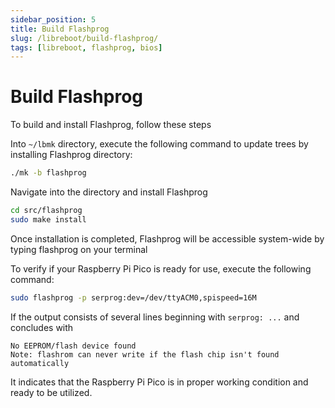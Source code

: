 ```yaml
---
sidebar_position: 5
title: Build Flashprog
slug: /libreboot/build-flashprog/
tags: [libreboot, flashprog, bios]
---
```


# Build Flashprog

To build and install Flashprog, follow these steps

Into `~/lbmk` directory, execute the following command to update trees by installing Flashprog directory:

```bash
./mk -b flashprog
```
Navigate into the directory and install Flashprog

```bash
cd src/flashprog
sudo make install
```

Once installation is completed, Flashprog will be accessible system-wide by typing flashprog on your terminal

To verify if your Raspberry Pi Pico is ready for use, execute the following command:

```bash
sudo flashprog -p serprog:dev=/dev/ttyACM0,spispeed=16M
```

If the output consists of several lines beginning with `serprog: ...` and concludes with

```text
No EEPROM/flash device found
Note: flashrom can never write if the flash chip isn't found automatically
```

It indicates that the Raspberry Pi Pico is in proper working condition and ready to be utilized.